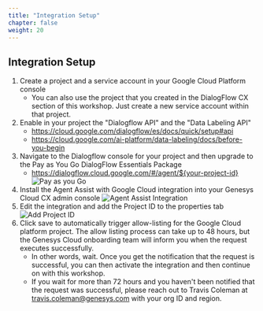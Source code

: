 ```yaml
---
title: "Integration Setup"
chapter: false
weight: 20
---
```


## Integration Setup
1. Create a project and a service account in your Google Cloud Platform console
    - You can also use the project that you created in the DialogFlow CX section of this workshop. Just create a new service account within that project.
2. Enable in your project the "Dialogflow API" and the "Data Labeling API"
    - https://cloud.google.com/dialogflow/es/docs/quick/setup#api 
    - https://cloud.google.com/ai-platform/data-labeling/docs/before-you-begin 
3. Navigate to the Dialogflow console for your project and then upgrade to the Pay as You Go DialogFlow Essentials Package
    - https://dialogflow.cloud.google.com/#/agent/${your-project-id}
    ![Pay as you Go](/images/payAsYouGo.jpg)
4. Install the Agent Assist with Google Cloud integration into your Genesys Cloud CX admin console
![Agent Assist Integration](/images/agentAssistIntegration.jpg)
5. Edit the integration and add the Project ID to the properties tab
![Add Project ID](/images/addProjectID.jpg)
6. Click save to automatically trigger allow-listing for the Google Cloud platform project. The allow listing process can take up to 48 hours, but the Genesys Cloud onboarding team will inform you when the request executes successfully. 
    - In other words, wait. Once you get the notification that the request is successful, you can then activate the integration and then continue on with this workshop. 
    - If you wait for more than 72 hours and you haven't been notified that the request was successful, please reach out to Travis Coleman at travis.coleman@genesys.com with your org ID and region. 